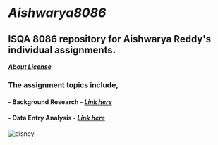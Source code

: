 # **_Aishwarya8086_**
## **ISQA 8086 repository for Aishwarya Reddy's individual assignments.**
[**_About License_**](https://github.com/aishwaryamsd/Aishwarya8086/blob/master/LICENSE)
### **The assignment topics include,**
#### - Background Research - [**_Link here_**]()
#### - Data Entry Analysis - [**_Link here_**]()
![disney]( https://clip2art.com/images/sadness-clipart-inside-out-9.jpg )
